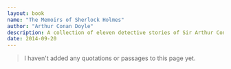 ```yaml
---
layout: book
name: "The Memoirs of Sherlock Holmes"
author: "Arthur Conan Doyle"
description: A collection of eleven detective stories of Sir Arthur Conan Doyle's most famous literary creation, Sherlock Holmes.
date: 2014-09-20
---
```


> I haven't added any quotations or passages to this page yet.
